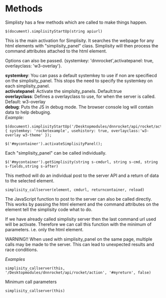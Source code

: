 ﻿# Methods
Simplisty has a few methods which are called to make things happen.

```
$(document).simplisityStartUp(string apiurl)
```
This is the main activation for Simplisity. It searches the webpage for any html elements with "simplisity_panel" class. Simplisity will then process the command attributes attached to the html element.

Options can also be passed. {systemkey: 'dnnrocket',activatepanel: true, overlayclass: 'w3-overlay'}.

**systemkey**: You can pass a default systemkey to use if non are specifiecd on the simplisity_panel. This stops the need to specify the systemkey on each simplisity_panel.  
**activatepanel**: Activate the simplsity_panels. Default:true  
**overlayclass**: Defines a overlayclass to use, for when the server is called. Default: w3-overlay  
**debug**: Puts the JS in debug mode. The browser console log will contain data to help debuging.  
*Example:*
```
$(document).simplisityStartUp('/Desktopmodules/dnnrocket/api/rocket/action', { systemkey: 'rocketexample', usehistory: true, overlayclass:'w3-overlay w3-theme' });
```
```
$('#mycontainer').activateSimplisityPanel();
```

Each "simplisity_panel" can be called individually.
```
$('#mycontainer').getSimplisity(string s-cmdurl, string s-cmd, string s-fields,string s-after)
```
This method will do an individual post to the server API and a return of data to the selected element.
```
simplisity_callserver(element, cmdurl, returncontainer, reload)
```
The JavaScript function to post to the server can also be called directly. This works by passing the html element and the command attributes on the element tell the simplisity code what to do.

If we have already called simplisity server then the last command url used will be activate. Therefore we can call this function with the minimum of parameters. i.e. only the html element.

WARNING!! When used with simplisity_panel on the same page, multiple calls may be made to the server. This can lead to unexpected results and race conditions.

*Examples*
```
simplisity_callserver(this, '/Desktopmodules/dnnrocket/api/rocket/action', '#myreturn', false)
```
Minimum call parameters
```
simplisity_callserver(this)
```